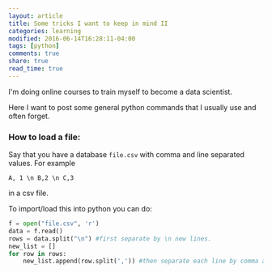 ```yaml
---
layout: article
title: Some tricks I want to keep in mind II
categories: learning
modified: 2016-06-14T16:28:11-04:00
tags: [python]
comments: true
share: true
read_time: true
---
```



I'm doing online courses to train myself to become a data scientist.

Here I want to post some general python commands that I usually use and often forget.


### How to load a file:

Say that you have a database `file.csv` with comma and line separated values. For example

`A, 1 \n
B,2 \n
C,3`

in a csv file.

To import/load this into python you can do:

```python
f = open("file.csv", 'r')
data = f.read()
rows = data.split("\n") #first separate by \n new lines.
new_list = []
for row in rows:
    new_list.append(row.split(',')) #then separate each line by comma and append it to the new_list
```
